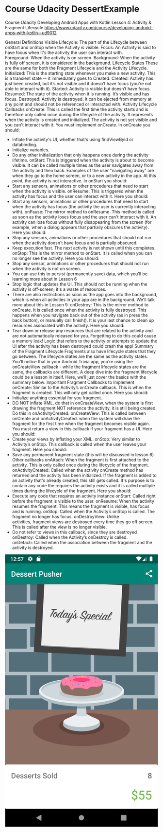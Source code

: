 # Course Udacity  DessertExample



Course Udacity 
Developing Android Apps with Kotlin
Lesson 4: Activity & Fragment Lifecycle
https://www.udacity.com/course/developing-android-apps-with-kotlin--ud9012

General Definitions
Visible Lifecycle: The part of the Lifecycle between onStart and onStop when the Activity is visible.
Focus: An Activity is said to have focus when it's the activity the user can interact with.
Foreground: When the activity is on screen.
Background: When the activity is fully off screen, it is considered in the background.
Lifecycle States
These are the same for both the Fragment Lifecycle and the Activity Lifecycle.
Initialized: This is the starting state whenever you make a new activity. This is a transient state -- it immediately goes to Created.
Created: Activity has just been created, but it’s not visible and it doesn’t have focus (you’re not able to interact with it).
Started: Activity is visible but doesn’t have focus.
Resumed: The state of the activity when it is running. It’s visible and has focus.
Destroyed: Activity is destroyed. It can be ejected from memory at any point and should not be referenced or interacted with.
Activity Lifecycle Callbacks
onCreate: This is called the first time the activity starts and is therefore only called once during the lifecycle of the activity. It represents when the activity is created and initialized. The activity is not yet visible and you can't interact with it. You must implement onCreate. In onCreate you should:
* Inflate the activity's UI, whether that's using findViewById or databinding.
* Initialize variables.
* Do any other initialization that only happens once during the activity lifetime.
onStart: This is triggered when the activity is about to become visible. It can be called multiple times as the user navigates away from the activity and then back. Examples of the user "navigating away" are when they go to the home screen, or to a new activity in the app. At this point, the activity is not interactive. In onStart you should:
* Start any sensors, animations or other procedures that need to start when the activity is visible.
onResume: This is triggered when the activity has focus and the user can interact with it. Here you should:
* Start any sensors, animations or other procedures that need to start when the activity has focus (the activity the user is currently interacting with).
onPause: The mirror method to onResume. This method is called as soon as the activity loses focus and the user can't interact with it. An activity can lose focus without fully disappearing from the screen (for example, when a dialog appears that partially obscures the activity). Here you should:
* Stop any sensors, animations or other procedures that should not run when the activity doesn't have focus and is partially obscured.
* Keep execution fast. The next activity is not shown until this completes.
onStop: This is the mirror method to onStart. It is called when you can no longer see the activity. Here you should:
* Stop any sensor, animations or other procedures that should not run when the activity is not on screen.
* You can use this to persist (permanently save) data, which you’ll be learning more about in Lesson 6
* Stop logic that updates the UI. This should not be running when the activity is off-screen; it's a waste of resources.
* There are also restrictions as soon as the app goes into the background, which is when all activities in your app are in the background. We'll talk more about this in Lesson 9.
onDestroy: This is the mirror method to onCreate. It is called once when the activity is fully destroyed. This happens when you navigate back out of the activity (as in press the back button), or manually call finish(). It is your last chance to clean up resources associated with the activity. Here you should:
* Tear down or release any resources that are related to the activity and are not automatically released for you. Forgetting to do this could cause a memory leak! Logic that refers to the activity or attempts to update the UI after the activity has been destroyed could crash the app!
Summary of the Fragment Lifecycle
Fragments also have lifecycle states that they go between. The lifecycle states are the same as the activity states. You’ll notice that in your Android Trivia app, you’re using the onCreateView callback - while the fragment lifecycle states are the same, the callbacks are different.
A deep dive into the fragment lifecycle could be a lesson in itself. Here, we’ll just cover the basics with the summary below:
Important Fragment Callbacks to Implement
onCreate: Similar to the Activity’s onCreate callback. This is when the fragment is created. This will only get called once. Here you should:
* Initialize anything essential for you fragment.
* DO NOT inflate XML, do that in onCreateView, when the system is first drawing the fragment NOT reference the activity, it is still being created. Do this in onActivityCreated.
onCreateView: This is called between onCreate and onActivityCreated. when the system will draw the fragment for the first time when the fragment becomes visible again. You must return a view in this callback if your fragment has a UI. Here you should:
* Create your views by inflating your XML.
onStop: Very similar to Activity’s onStop. This callback is called when the user leaves your fragment. Here you should:
* Save any permanent fragment state (this will be discussed in lesson 6)
Other callbacks
onAttach: When the fragment is first attached to the activity. This is only called once during the lifecycle of the fragment.
onActivityCreated: Called when the activity onCreate method has returned and the activity has been initialized. If the fragment is added to an activity that's already created, this still gets called. It's purpose is to contain any code the requires the activity exists and it is called multiple times during the lifecycle of the fragment. Here you should:
* Execute any code that requires an activity instance
onStart: Called right before the fragment is visible to the user.
onResume: When the activity resumes the fragment. This means the fragment is visible, has focus and is running.
onStop: Called when the Activity’s onStop is called. The fragment no longer has focus.
onDestroyView: Unlike activities, fragment views are destroyed every time they go off screen. This is called after the view is no longer visible.
* Do not refer to views in this callback, since they are destroyed
onDestroy: Called when the Activity’s onDestroy is called.
onDetach: Called when the association between the fragment and the activity is destroyed.

![](https://github.com/AnelCC/DessertExample/blob/master/screenshot.png)
